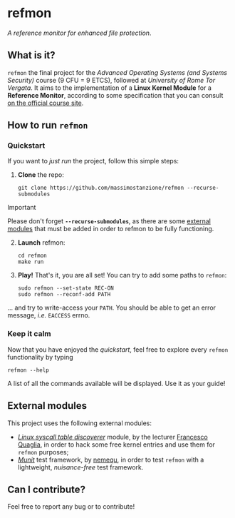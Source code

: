 # refmon
*A reference monitor for enhanced file protection*.
## What is it?
`refmon` the final project for the *Advanced Operating Systems (and Systems Security)* course (9 CFU = 9 ETCS), followed at *University of Rome Tor Vergata*. 
It aims to the implementation of a **Linux Kernel Module** for a **Reference Monitor**, according to some specification that you can consult [on the official course site](https://francescoquaglia.github.io/TEACHING/AOS/AA-2023-2024/PROJECTS/project-specification-2023-2024.html).

## How to run `refmon`
### Quickstart
If you want to *just run* the project, follow this simple steps:

 1. **Clone** the repo:
 

		git clone https://github.com/massimostanzione/refmon --recurse-submodules

> [!IMPORTANT] 
> Please don't forget **`--recurse-submodules`**, as there are some [external modules](https://github.com/massimostanzione/refmon/edit/main/README.md#external-modules) that must be added in order to refmon to be fully functioning.

 2. **Launch** refmon:
 

		cd refmon
		make run
    

 3. **Play!**
That's it, you are all set! You can try to add some paths to `refmon`:

		sudo refmon --set-state REC-ON
		sudo refmon --reconf-add PATH
    
... and try to write-access your `PATH`. You should be able to get an error message, *i.e.* `EACCESS` errno.

### Keep it calm
Now that you have enjoyed the *quickstart*, feel free to explore every `refmon` functionality by typing

    refmon --help
A list of all the commands available will be displayed. Use it as your guide!

## External modules

This project uses the following external modules:

 - [*Linux syscall table discoverer*](https://github.com/FrancescoQuaglia/Linux-sys_call_table-discoverer) module, by the lecturer [Francesco Quaglia](https://github.com/FrancescoQuaglia), in order to hack some free kernel entries and use them for `refmon` purposes;
 - [*Munit*](https://github.com/nemequ/munit) test framework, by [nemequ](https://github.com/nemequ), in order to test `refmon` with a lightweight, *nuisance-free* test framework.

## Can I contribute?
Feel free to report any bug or to contribute!
